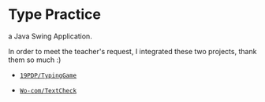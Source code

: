 # Type Practice

a Java Swing Application.

In order to meet the teacher's request, I integrated these two projects, thank them so much :)

- [`19PDP/TypingGame`](https://github.com/19PDP/TypingGame)

- [`Wo-com/TextCheck`](https://github.com/Wo-com/TextCheck)